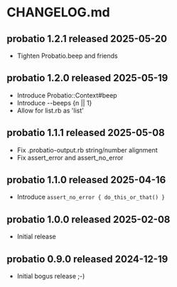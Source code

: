
# CHANGELOG.md


## probatio 1.2.1 released 2025-05-20

* Tighten Probatio.beep and friends


## probatio 1.2.0 released 2025-05-19

* Introduce Probatio::Context#beep
* Introduce --beeps {n || 1}
* Allow for list.rb as 'list'


## probatio 1.1.1 released 2025-05-08

* Fix .probatio-output.rb string/number alignment
* Fix assert_error and assert_no_error


## probatio 1.1.0 released 2025-04-16

* Introduce `assert_no_error { do_this_or_that() }`


## probatio 1.0.0 released 2025-02-08

* Initial release


## probatio 0.9.0 released 2024-12-19

* Initial bogus release ;-)

